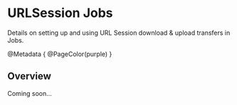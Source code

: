 # URLSession Jobs

Details on setting up and using URL Session download & upload transfers in Jobs.

@Metadata {
  @PageColor(purple)
}

## Overview

Coming soon...
